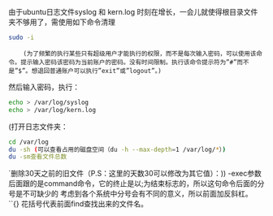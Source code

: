 由于ubuntu日志文件syslog 和 kern.log 时刻在增长，一会儿就使得根目录文件夹不够用了，需使用如下命令清理  
```bash
sudo -i  
```

		(为了频繁的执行某些只有超级用户才能执行的权限，而不是每次输入密码，可以使用该命令。提示输入密码该密码为当前账户的密码。没有时间限制。执行该命令提示符为”#”而不是”$”。想退回普通账户可以执行”exit”或”logout”。)
然后输入密码，执行：

```bash
echo > /var/log/syslog  
echo > /var/log/kern.log
```

(打开日志文件夹：
```bash
cd /var/log
du -sh (可以查看占用的磁盘空间（du -h --max-depth=1 /var/log/*）) 
du -sm查看文件总数

```

`删除30天之前的旧文件（P.S：这里的天数30可以修改为其它值）：)) -exec参数后面跟的是command命令，它的终止是以;为结束标志的，所以这句命令后面的分号是不可缺少的 考虑到各个系统中分号会有不同的意义，所以前面加反斜杠。 
``{} 花括号代表前面find查找出来的文件名。